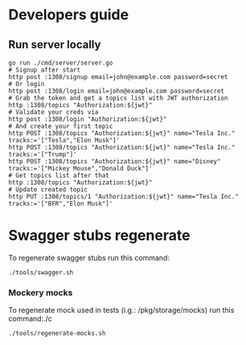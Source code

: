 # Developers guide

## Run server locally

```shell
go run ./cmd/server/server.go
# Signup after start
http post :1308/signup email=john@example.com password=secret
# Or login
http post :1308/login email=john@example.com password=secret
# Grab the token and get a topics list with JWT authorization
http :1308/topics "Authorization:${jwt}"
# Validate your creds via
http post :1308/login "Authorization:${jwt}"
# And create your first topic
http POST :1308/topics "Authorization:${jwt}" name="Tesla Inc." tracks:='["Tesla","Elon Musk"]'
http POST :1308/topics "Authorization:${jwt}" name="Tesla Inc." tracks:='["Trump"]'
http POST :1308/topics "Authorization:${jwt}" name="Disney" tracks:='["Mickey Mouse","Donald Duck"]'
# Get topics list after that
http :1308/topics "Authorization:${jwt}"
# Update created topic
http PUT :1308/topics/1 "Authorization:${jwt}" name="Tesla Inc." tracks:='["BFR","Elon Musk"]'
```

# Swagger stubs regenerate

To regenerate swagger stubs run this command:

```shell
./tools/swagger.sh
```

### Mockery mocks

To regenerate mock used in tests (i.g.: /pkg/storage/mocks) run this command:./c

```shell
./tools/regenerate-mocks.sh
```